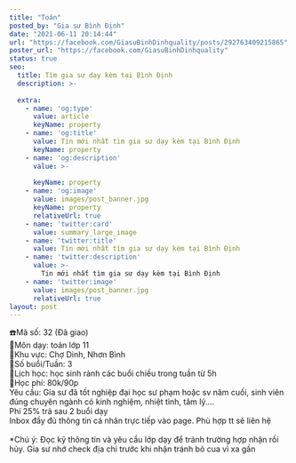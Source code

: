 ```yaml
---
title: "Toán"
posted_by: "Gia sư Bình Định"
date: "2021-06-11 20:14:44"
url: "https://facebook.com/GiasuBinhDinhquality/posts/292763409215865"
poster_url: "https://facebook.com/GiasuBinhDinhquality"
status: true
seo:
  title: Tìm gia sư dạy kèm tại Bình Định
  description: >-
    
  extra:
    - name: 'og:type'
      value: article
      keyName: property
    - name: 'og:title'
      value: Tin mới nhất tìm gia sư dạy kèm tại Bình Định
      keyName: property
    - name: 'og:description'
      value: >-
        
      keyName: property
    - name: 'og:image'
      value: images/post_banner.jpg
      keyName: property
      relativeUrl: true
    - name: 'twitter:card'
      value: summary_large_image
    - name: 'twitter:title'
      value: Tin mới nhất tìm gia sư dạy kèm tại Bình Định
    - name: 'twitter:description'
      value: >-
        Tin mới nhất tìm gia sư dạy kèm tại Bình Định
    - name: 'twitter:image'
      value: images/post_banner.jpg
      relativeUrl: true
layout: post
---
```

☎️Mã số: 32 (Đã giao)<br>🔹Môn dạy: toán lớp 11<br>🔹Khu vực: Chợ Dinh, Nhơn Bình<br>🔹Số buổi/Tuần: 3<br>🔹Lịch học: học sinh rảnh các buổi chiều trong tuần từ 5h<br>🔹Học phí: 80k/90p<br>Yêu cầu: Gia sư đã tốt nghiệp đại học sư phạm hoặc sv năm cuối, sinh viên đúng chuyên ngành có kinh nghiệm, nhiệt tình, tâm lý....<br>Phí 25% trả sau 2 buổi dạy<br>Inbox đầy đủ thông tin cá nhân trực tiếp vào page. Phù hợp tt sẽ liên hệ<br><br>*Chú ý: Đọc kỹ thông tin và yêu cầu lớp dạy để tránh trường hợp nhận rồi hủy. Gia sư nhớ check địa chỉ trước khi nhận tránh bỏ cua vì xa gần
